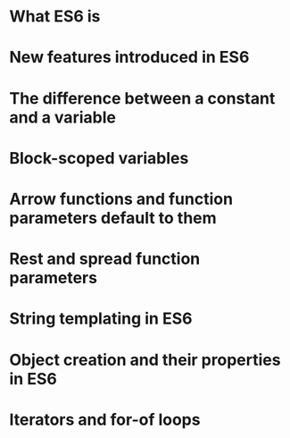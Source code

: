 # What ES6 is
# New features introduced in ES6
# The difference between a constant and a variable
# Block-scoped variables
# Arrow functions and function parameters default to them
# Rest and spread function parameters
# String templating in ES6
# Object creation and their properties in ES6
# Iterators and for-of loops
